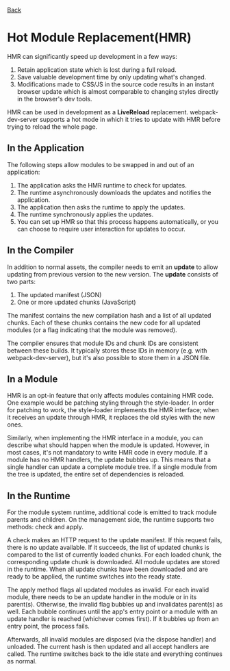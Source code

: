 [Back](./README.md)

# Hot Module Replacement(HMR)
HMR can significantly speed up development in a few ways:

1. Retain application state which is lost during a full reload.
2. Save valuable development time by only updating what's changed.
3. Modifications made to CSS/JS in the source code results in an instant browser update which is almost comparable to changing styles directly in the browser's dev tools.

HMR can be used in development as a **LiveReload** replacement. webpack-dev-server supports a hot mode in which it tries to update with HMR before trying to reload the whole page.

## In the Application
The following steps allow modules to be swapped in and out of an application:

1. The application asks the HMR runtime to check for updates.
2. The runtime asynchronously downloads the updates and notifies the application.
3. The application then asks the runtime to apply the updates.
4. The runtime synchronously applies the updates.
5. You can set up HMR so that this process happens automatically, or you can choose to require user interaction for updates to occur.

## In the Compiler
In addition to normal assets, the compiler needs to emit an **update** to allow updating from previous version to the new version. The **update** consists of two parts:

1. The updated manifest (JSON)
2. One or more updated chunks (JavaScript)

The manifest contains the new compilation hash and a list of all updated chunks. Each of these chunks contains the new code for all updated modules (or a flag indicating that the module was removed).

The compiler ensures that module IDs and chunk IDs are consistent between these builds. It typically stores these IDs in memory (e.g. with webpack-dev-server), but it's also possible to store them in a JSON file.

## In a Module
HMR is an opt-in feature that only affects modules containing HMR code. One example would be patching styling through the style-loader. In order for patching to work, the style-loader implements the HMR interface; when it receives an update through HMR, it replaces the old styles with the new ones.

Similarly, when implementing the HMR interface in a module, you can describe what should happen when the module is updated. However, in most cases, it's not mandatory to write HMR code in every module. If a module has no HMR handlers, the update bubbles up. This means that a single handler can update a complete module tree. If a single module from the tree is updated, the entire set of dependencies is reloaded.

## In the Runtime
For the module system runtime, additional code is emitted to track module parents and children. On the management side, the runtime supports two methods: check and apply.

A check makes an HTTP request to the update manifest. If this request fails, there is no update available. If it succeeds, the list of updated chunks is compared to the list of currently loaded chunks. For each loaded chunk, the corresponding update chunk is downloaded. All module updates are stored in the runtime. When all update chunks have been downloaded and are ready to be applied, the runtime switches into the ready state.

The apply method flags all updated modules as invalid. For each invalid module, there needs to be an update handler in the module or in its parent(s). Otherwise, the invalid flag bubbles up and invalidates parent(s) as well. Each bubble continues until the app's entry point or a module with an update handler is reached (whichever comes first). If it bubbles up from an entry point, the process fails.

Afterwards, all invalid modules are disposed (via the dispose handler) and unloaded. The current hash is then updated and all accept handlers are called. The runtime switches back to the idle state and everything continues as normal.